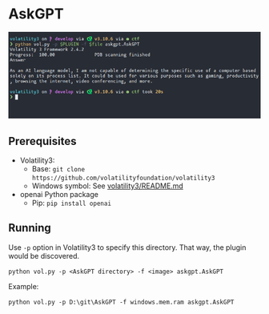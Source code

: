 # AskGPT

![Running AskGPT](images/screenshot.png)

## Prerequisites

-   Volatility3:
    -   Base: `git clone https://github.com/volatilityfoundation/volatility3`
    -   Windows symbol: See [volatility3/README.md](https://github.com/volatilityfoundation/volatility3#symbol-tables)
-   openai Python package
    -   Pip: `pip install openai`

## Running

Use `-p` option in Volatility3 to specify this directory. That way, the plugin
would be discovered.

```
python vol.py -p <AskGPT directory> -f <image> askgpt.AskGPT
```

Example:

```
python vol.py -p D:\git\AskGPT -f windows.mem.ram askgpt.AskGPT
```
